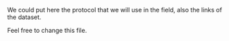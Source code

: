 We could put here the protocol that we will use in the field, also the links of the dataset.

Feel free to change this file.